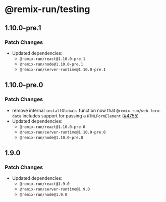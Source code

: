 # @remix-run/testing

## 1.10.0-pre.1

### Patch Changes

- Updated dependencies:
  - `@remix-run/react@1.10.0-pre.1`
  - `@remix-run/node@1.10.0-pre.1`
  - `@remix-run/server-runtime@1.10.0-pre.1`

## 1.10.0-pre.0

### Patch Changes

- remove internal `installGlobals` function now that `@remix-run/web-form-data` includes support for passing a `HTMLFormElement` ([#4755](https://github.com/remix-run/remix/pull/4755))
- Updated dependencies:
  - `@remix-run/react@1.10.0-pre.0`
  - `@remix-run/server-runtime@1.10.0-pre.0`
  - `@remix-run/node@1.10.0-pre.0`

## 1.9.0

### Patch Changes

- Updated dependencies:
  - `@remix-run/react@1.9.0`
  - `@remix-run/server-runtime@1.9.0`
  - `@remix-run/node@1.9.0`
